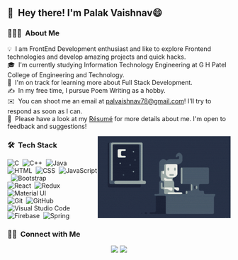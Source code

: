 ## 👋 &nbsp;Hey there! I'm Palak Vaishnav😄

### 👨🏻‍💻 &nbsp;About Me

💡 &nbsp;I am FrontEnd Development enthusiast and like to explore Frontend technologies and develop amazing projects and quick hacks.\
🎓 &nbsp;I'm currently studying Information Technology Engineering at G H Patel College of Engineering and Technology.\
🌱 &nbsp;I'm on track for learning more about Full Stack Development.\
✍️ &nbsp;In my free time, I pursue Poem Writing as a hobby.\
✉️ &nbsp;You can shoot me an email at palvaishnav78@gmail.com! I'll try to respond as soon as I can.\
📄 &nbsp;Please have a look at my [Résumé](https://drive.google.com/file/d/1190JuSmxT7xasxtCqrXIUv3UIY_kv4Qr/view?usp=sharing) for more details about me. I'm open to feedback and suggestions!

<img alt="Night Coding" src="https://raw.githubusercontent.com/AVS1508/AVS1508/master/assets/Night-Coding.gif" align="right"/>

### 🛠 &nbsp;Tech Stack

![C](https://img.shields.io/badge/-C-3f37c9?style=flat&logo=C&logoColor=ffffff)&nbsp;
![C++](https://img.shields.io/badge/-C++-a2d2ff?style=flat&logo=C%2B%2B&logoColor=ffffff)&nbsp;
![Java](https://img.shields.io/badge/-Java-F89820?style=flat&logo=Java&logoColor=ffffff)\
![HTML](https://img.shields.io/badge/-HTML-E34F26?style=flat&logo=HTML5&logoColor=ffffff)&nbsp;
![CSS](https://img.shields.io/badge/-CSS-1572B6?style=flat&logo=CSS3&logoColor=ffffff)&nbsp;
![JavaScript](https://img.shields.io/badge/-JavaScript-eed718?style=flat&logo=javascript&logoColor=ffffff)&nbsp;
![Bootstrap](https://img.shields.io/badge/-Bootstrap-563D7C?style=flat&logo=bootstrap&logoColor=ffffff)\
![React](https://img.shields.io/badge/-React-0496ff?style=flat&logo=react&logoColor=ffffff)&nbsp;
![Redux](https://img.shields.io/badge/-Redux-9b76d8?style=flat&logo=redux&logoColor=ffffff)&nbsp;
![Material UI](https://img.shields.io/badge/-Material%20UI-0496ff?style=flat&logo=material-ui&logoColor=ffffff)\
![Git](https://img.shields.io/badge/-Git-F1502F?style=flat&logo=git&logoColor=ffffff)&nbsp;
![GitHub](https://img.shields.io/badge/-GitHub-000000?style=flat&logo=github&logoColor=ffffff)&nbsp;
![Visual Studio Code](https://img.shields.io/badge/-Visual%20Studio%20Code-007acc?style=flat&logo=visual-studio-code&logoColor=ffffff)&nbsp;
![Firebase](https://img.shields.io/badge/-Firebase-ffa611?style=flat&logo=firebase&logoColor=ffffff)&nbsp;
![Spring](https://img.shields.io/badge/-Spring-F89820?style=flat&logo=Spring&logoColor=ffffff)
<!-- ![Python](https://img.shields.io/badge/-Python-1d3557?style=flat&logo=python&logoColor=ffffff)&nbsp; -->
<!-- ![MobX](https://img.shields.io/badge/-MobX-f27f34?style=flat&logo=mobx&logoColor=ffffff)&nbsp; -->

<!-- ### ⚙️ &nbsp;GitHub Analytics

<p align="center">
<a href="https://github.com/Yola21">
  <img height="180em" src="https://github-readme-stats-eight-theta.vercel.app/api?username=Yola21&show_icons=true&theme=react&include_all_commits=true&count_private=true"/>
  <img height="180em" src="https://github-readme-stats-eight-theta.vercel.app/api/top-langs/?username=Yola21&layout=compact&langs_count=8&theme=react"/>
</a>
</p>
 -->
### 🤝🏻 &nbsp;Connect with Me

<p align="center">
<!-- <a href="https://www.adityavsingh.com"><img src="https://img.shields.io/badge/-adityavsingh.com-3423A6?style=flat-square&logo=Google-Chrome&logoColor=white"/></a> -->
<a href="https://www.linkedin.com/in/palak-vaishnav-0b5224190/"><img src="https://img.shields.io/badge/-Palak%20Vaishnav-0077B5?style=flat-square&logo=Linkedin&logoColor=white"/></a>
<a href="mailto:palvaishnav78@gmail.com"><img src="https://img.shields.io/badge/-palvaishnav78@gmail.com-D14836?style=flat-square&logo=Gmail&logoColor=white"/></a>
<!-- <a href="https://instagram.com/yola_yash"><img src="https://img.shields.io/badge/-@yola_yash-E4405F?style=flat-square&logo=Instagram&logoColor=white"/></a> -->
<!-- <a href="https://facebook.com/YolaYash08"><img src="https://img.shields.io/badge/-@YolaYash08-1877F2?style=flat-square&logo=Facebook&logoColor=white"/></a> -->
</p>
